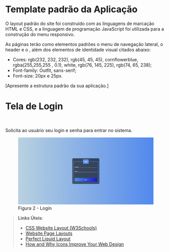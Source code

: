 # Template padrão da Aplicação
O layout padrão do site foi construído com as linguagens de marcação HTML e CSS, e a linguagem de programação JavaScript foi utilizada para a construção do menu responsivo.

As páginas terão como elementos padrões o menu de navegação lateral, o header e o , além dos elementos de identidade visual citados abaixo:

* Cores: rgb(232, 232, 232), rgb(45, 45, 45), cornflowerblue, rgba(255,255,255 , 0.1), white, rgb(76, 145, 225), rgb(74, 65, 238);
* Font-family: Outfit, sans-serif;
* Font-size: 20px e 25px.

[Apresente a estrutura padrão da sua aplicação.]

# Tela de Login

&nbsp;


Solicita ao usuário seu login e senha para entrar no sistema.
<figure> 
  <img src="img/tela-login.png"
  <figcaption>Figura 2 - Login</figcaption>
</figure> 


> **Links Úteis**:
>
> - [CSS Website Layout (W3Schools)](https://www.w3schools.com/css/css_website_layout.asp)
> - [Website Page Layouts](http://www.cellbiol.com/bioinformatics_web_development/chapter-3-your-first-web-page-learning-html-and-css/website-page-layouts/)
> - [Perfect Liquid Layout](https://matthewjamestaylor.com/perfect-liquid-layouts)
> - [How and Why Icons Improve Your Web Design](https://usabilla.com/blog/how-and-why-icons-improve-you-web-design/)
